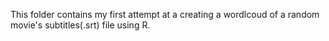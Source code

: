 This folder contains my first attempt at a creating a wordlcoud of a random movie's subtitles(.srt) file using R.
